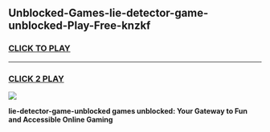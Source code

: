 
## Unblocked-Games-lie-detector-game-unblocked-Play-Free-knzkf
<h3>
<a href="https://premium76.site?title=lie-detector-game-unblocked&ref=10A">CLICK TO PLAY</a></h3>
<hr>

<h3>
<a href="https://premium76.site?title=lie-detector-game-unblocked&ref=10A">CLICK 2 PLAY</a>
  
</h3>

<a href="https://premium76.site?title=lie-detector-game-unblocked&ref=10A"><img src="https://clearcache.store/games.png"></a>


**lie-detector-game-unblocked games unblocked: Your Gateway to Fun and Accessible Online Gaming**
